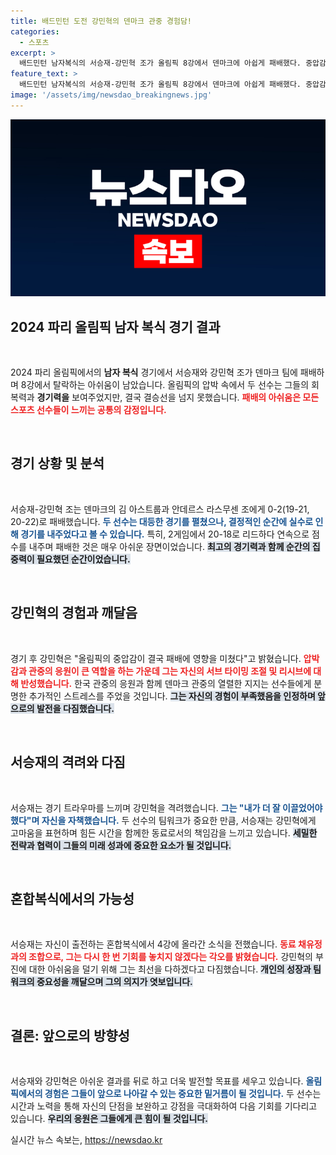 ```yaml
---
title: 배드민턴 도전 강민혁의 덴마크 관중 경험담!
categories:
  - 스포츠
excerpt: >
  배드민턴 남자복식의 서승재-강민혁 조가 올림픽 8강에서 덴마크에 아쉽게 패배했다. 중압감 속에서 흔들린 전략과 관중의 응원 속에 두 선수는 깊은 유감을 표했다. 서승재는 더 잘 이끌지 못해 미안하다며 아쉬움을 전했고, 혼합복식에서의 재도전에 대한 각오를 다졌다.
feature_text: >
  배드민턴 남자복식의 서승재-강민혁 조가 올림픽 8강에서 덴마크에 아쉽게 패배했다. 중압감 속에서 흔들린 전략과 관중의 응원 속에 두 선수는 깊은 유감을 표했다. 서승재는 더 잘 이끌지 못해 미안하다며 아쉬움을 전했고, 혼합복식에서의 재도전에 대한 각오를 다졌다.
image: '/assets/img/newsdao_breakingnews.jpg'
---
```


<p><img src="/assets/img/newsdao_breakingnews.jpg" alt="pcversion 속보" /></p>

<h2 data-ke-size="size26">2024 파리 올림픽 남자 복식 경기 결과</h2>

<p data-ke-size="size16">&nbsp;</p>

<p>2024 파리 올림픽에서의 <strong>남자 복식</strong> 경기에서 서승재와 강민혁 조가 덴마크 팀에 패배하며 8강에서 탈락하는 아쉬움이 남았습니다. 올림픽의 압박 속에서 두 선수는 그들의 회복력과 <strong>경기력을</strong> 보여주었지만, 결국 결승선을 넘지 못했습니다. <b><span style="color: #ee2323;">패배의 아쉬움은 모든 스포츠 선수들이 느끼는 공통의 감정입니다.</span></b></p>

<p data-ke-size="size16">&nbsp;</p>

<h2 data-ke-size="size26">경기 상황 및 분석</h2>

<p data-ke-size="size16">&nbsp;</p>

<p>서승재-강민혁 조는 덴마크의 김 아스트룹과 안데르스 라스무센 조에게 0-2(19-21, 20-22)로 패배했습니다. <b><span style="color: #1a5490;">두 선수는 대등한 경기를 펼쳤으나, 결정적인 순간에 실수로 인해 경기를 내주었다고 볼 수 있습니다.</span></b> 특히, 2게임에서 20-18로 리드하다 연속으로 점수를 내주며 패배한 것은 매우 아쉬운 장면이었습니다. <b><span style="background-color: #21538527;">최고의 경기력과 함께 순간의 집중력이 필요했던 순간이었습니다.</span></b></p>

<p data-ke-size="size16">&nbsp;</p>

<h2 data-ke-size="size26">강민혁의 경험과 깨달음</h2>

<p data-ke-size="size16">&nbsp;</p>

<p>경기 후 강민혁은 "올림픽의 중압감이 결국 패배에 영향을 미쳤다"고 밝혔습니다. <b><span style="color: #ee2323;">압박감과 관중의 응원이 큰 역할을 하는 가운데 그는 자신의 서브 타이밍 조절 및 리시브에 대해 반성했습니다.</span></b> 한국 관중의 응원과 함께 덴마크 관중의 열렬한 지지는 선수들에게 분명한 추가적인 스트레스를 주었을 것입니다. <b><span style="background-color: #21538527;">그는 자신의 경험이 부족했음을 인정하며 앞으로의 발전을 다짐했습니다.</span></b></p>

<p data-ke-size="size16">&nbsp;</p>

<h2 data-ke-size="size26">서승재의 격려와 다짐</h2>

<p data-ke-size="size16">&nbsp;</p>

<p>서승재는 경기 트라우마를 느끼며 강민혁을 격려했습니다. <b><span style="color: #1a5490;">그는 "내가 더 잘 이끌었어야 했다"며 자신을 자책했습니다.</span></b> 두 선수의 팀워크가 중요한 만큼, 서승재는 강민혁에게 고마움을 표현하며 힘든 시간을 함께한 동료로서의 책임감을 느끼고 있습니다. <b><span style="background-color: #21538527;">세밀한 전략과 협력이 그들의 미래 성과에 중요한 요소가 될 것입니다.</span></b></p>

<p data-ke-size="size16">&nbsp;</p>

<h2 data-ke-size="size26">혼합복식에서의 가능성</h2>

<p data-ke-size="size16">&nbsp;</p>

<p>서승재는 자신이 출전하는 혼합복식에서 4강에 올라간 소식을 전했습니다. <b><span style="color: #ee2323;">동료 채유정과의 조합으로, 그는 다시 한 번  기회를 놓치지 않겠다는 각오를 밝혔습니다.</span></b> 강민혁의 부진에 대한 아쉬움을 덜기 위해 그는 최선을 다하겠다고 다짐했습니다. <b><span style="background-color: #21538527;">개인의 성장과 팀워크의 중요성을 깨달으며 그의 의지가 엿보입니다.</span></b></p>

<p data-ke-size="size16">&nbsp;</p>

<h2 data-ke-size="size26">결론: 앞으로의 방향성</h2>

<p data-ke-size="size16">&nbsp;</p>

<p>서승재와 강민혁은 아쉬운 결과를 뒤로 하고 더욱 발전할 목표를 세우고 있습니다. <b><span style="color: #1a5490;">올림픽에서의 경험은 그들이 앞으로 나아갈 수 있는 중요한 밑거름이 될 것입니다.</span></b> 두 선수는 시간과 노력을 통해 자신의 단점을 보완하고 강점을 극대화하여 다음 기회를 기다리고 있습니다. <b><span style="background-color: #21538527;">우리의 응원은 그들에게 큰 힘이 될 것입니다.</span></b></p>
실시간 뉴스 속보는, <a href="https://newsdao.kr" rel="dofollow">https://newsdao.kr</a>


